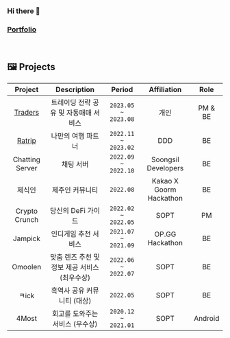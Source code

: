 ### Hi there 👋 
### [Portfolio](https://jihwanshindev.notion.site/4dcbe0c3d4f54760863301e1df08bbc5)

</br>


## 🖼️ Projects
|Project|Description|Period|Affiliation|Role|
|:---:|:---:|:---:|:---:|:---:|
|[Traders](https://github.com/sgh002400/Traders)</a>|트레이딩 전략 공유 및 자동매매 서비스 </br>|`2023.05 ~ 2023.08`|개인|PM & BE|
|[Ratrip](https://github.com/sgh002400/Ratrip-Backend/tree/jihwan)</a>|나만의 여행 파트너 </br>|`2022.11 ~ 2023.02`|DDD|BE|
|Chatting Server</a>|채팅 서버 </br>|`2022.09 ~ 2022.10`|Soongsil Developers|BE|
|제식인</a>|제주인 커뮤니티 </br>|`2022.08`|Kakao X Goorm Hackathon|BE|
|Crypto Crunch</a>|당신의 DeFi 가이드 </br>|`2022.02 ~ 2022.05`|SOPT|PM|
|Jampick</a>|인디게임 추천 서비스 </br>|`2021.07 ~ 2021.09`|OP.GG Hackathon|BE|
|Omoolen</a>|맞춤 렌즈 추천 및 정보 제공 서비스 (최우수상)</br>|`2022.06 ~ 2022.07`|SOPT|BE|
|ㅋick</a>|흑역사 공유 커뮤니티 (대상)</br>|`2022.05`|SOPT|BE|
|4Most</a>|회고를 도와주는 서비스 (우수상)</br>|`2020.12 ~ 2021.01`|SOPT|Android|


